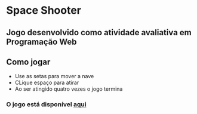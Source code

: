 <h1>Space Shooter</h1>
<h2>Jogo desenvolvido como atividade avaliativa em Programação Web</h2>
<h2>Como jogar</h1>
<ul>
  <li>Use as setas para mover a nave</li>
  <li>CLique espaço para atirar</li>
  <li>Ao ser atingido quatro vezes o jogo termina</li>
</ul>

<h3>O jogo está disponível <a href= "https://space-shooter-three.vercel.app/">aqui</a></h3>
